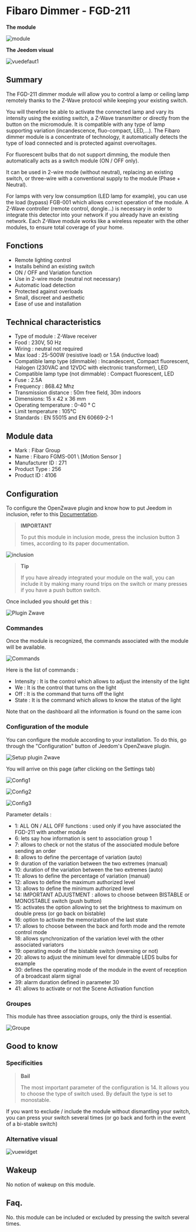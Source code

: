 # Fibaro Dimmer - FGD-211

**The module**

![module](images/fibaro.fgd211/module.jpg)

**The Jeedom visual**

![vuedefaut1](images/fibaro.fgd211/vuedefaut1.jpg)

## Summary

The FGD-211 dimmer module will allow you to control a lamp or ceiling lamp remotely thanks to the Z-Wave protocol while keeping your existing switch.

You will therefore be able to activate the connected lamp and vary its intensity using the existing switch, a Z-Wave transmitter or directly from the button on the micromodule. It is compatible with any type of lamp supporting variation (incandescence, fluo-compact, LED,…). The Fibaro dimmer module is a concentrate of technology, it automatically detects the type of load connected and is protected against overvoltages.

For fluorescent bulbs that do not support dimming, the module then automatically acts as a switch module (ON / OFF only).

It can be used in 2-wire mode (without neutral), replacing an existing switch, or three-wire with a conventional supply to the module (Phase + Neutral).

For lamps with very low consumption (LED lamp for example), you can use the load (bypass) FGB-001 which allows correct operation of the module. A Z-Wave controller (remote control, dongle…) is necessary in order to integrate this detector into your network if you already have an existing network. Each Z-Wave module works like a wireless repeater with the other modules, to ensure total coverage of your home.

## Fonctions

-   Remote lighting control
-   Installs behind an existing switch
-   ON / OFF and Variation function
-   Use in 2-wire mode (neutral not necessary)
-   Automatic load detection
-   Protected against overloads
-   Small, discreet and aesthetic
-   Ease of use and installation

## Technical characteristics

-   Type of module : Z-Wave receiver
-   Food : 230V, 50 Hz
-   Wiring : neutral not required
-   Max load : 25-500W (resistive load) or 1.5A (inductive load)
-   Compatible lamp type (dimmable) : Incandescent, Compact fluorescent, Halogen (230VAC and 12VDC with electronic transformer), LED
-   Compatible lamp type (not dimmable) : Compact fluorescent, LED
-   Fuse : 2.5A
-   Frequency : 868.42 Mhz
-   Transmission distance : 50m free field, 30m indoors
-   Dimensions: 15 x 42 x 36 mm
-   Operating temperature : 0-40 ° C
-   Limit temperature : 105°C
-   Standards : EN 55015 and EN 60669-2-1

## Module data

-   Mark : Fibar Group
-   Name : Fibaro FGMS-001 \ [Motion Sensor \]
-   Manufacturer ID : 271
-   Product Type : 256
-   Product ID : 4106

## Configuration

To configure the OpenZwave plugin and know how to put Jeedom in inclusion, refer to this [Documentation](https://doc.jeedom.com/en_US/plugins/automation%20protocol/openzwave/).

> **IMPORTANT**
>
> To put this module in inclusion mode, press the inclusion button 3 times, according to its paper documentation.

![inclusion](images/fibaro.fgd211/inclusion.jpg)

> **Tip**
>
> If you have already integrated your module on the wall, you can include it by making many round trips on the switch or many presses if you have a push button switch.

Once included you should get this :

![Plugin Zwave](images/fibaro.fgd211/information.jpg)

### Commandes

Once the module is recognized, the commands associated with the module will be available.

![Commands](images/fibaro.fgd211/commandes.jpg)

Here is the list of commands :

-   Intensity : It is the control which allows to adjust the intensity of the light
-   We : It is the control that turns on the light
-   Off : It is the command that turns off the light
-   State : It is the command which allows to know the status of the light

Note that on the dashboard all the information is found on the same icon

### Configuration of the module

You can configure the module according to your installation. To do this, go through the "Configuration" button of Jeedom's OpenZwave plugin.

![Setup plugin Zwave](images/plugin/bouton_configuration.jpg)

You will arrive on this page (after clicking on the Settings tab)

![Config1](images/fibaro.fgd211/config1.jpg)

![Config2](images/fibaro.fgd211/config2.jpg)

![Config3](images/fibaro.fgd211/config3.jpg)

Parameter details :

-   1: ALL ON / ALL OFF functions : used only if you have associated the FGD-211 with another module
-   6: lets say how information is sent to association group 1
-   7: allows to check or not the status of the associated module before sending an order
-   8: allows to define the percentage of variation (auto)
-   9: duration of the variation between the two extremes (manual)
-   10: duration of the variation between the two extremes (auto)
-   11: allows to define the percentage of variation (manual)
-   12: allows to define the maximum authorized level
-   13: allows to define the minimum authorized level
-   14: IMPORTANT ADJUSTMENT : allows to choose between BISTABLE or MONOSTABLE switch (push button)
-   15: activates the option allowing to set the brightness to maximum on double press (or go back on bistable)
-   16: option to activate the memorization of the last state
-   17: allows to choose between the back and forth mode and the remote control mode
-   18: allows synchronization of the variation level with the other associated variators
-   19: operating mode of the bistable switch (reversing or not)
-   20: allows to adjust the minimum level for dimmable LEDS bulbs for example
-   30: defines the operating mode of the module in the event of reception of a broadcast alarm signal
-   39: alarm duration defined in parameter 30
-   41: allows to activate or not the Scene Activation function

### Groupes

This module has three association groups, only the third is essential.

![Groupe](images/fibaro.fgd211/groupe.jpg)

## Good to know

### Specificities

> **Bail**
>
> The most important parameter of the configuration is 14. It allows you to choose the type of switch used. By default the type is set to monostable.

If you want to exclude / include the module without dismantling your switch, you can press your switch several times (or go back and forth in the event of a bi-stable switch)

### Alternative visual

![vuewidget](images/fibaro.fgd211/vuewidget.jpg)

## Wakeup

No notion of wakeup on this module.

## Faq.

No. this module can be included or excluded by pressing the switch several times.
